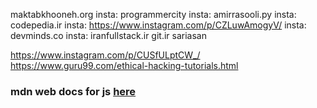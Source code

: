 maktabkhooneh.org
insta: programmercity
insta: amirrasooli.py
insta: codepedia.ir
insta: https://www.instagram.com/p/CZLuwAmogyV/
insta: devminds.co
insta: iranfullstack.ir
git.ir
sariasan

https://www.instagram.com/p/CUSfULptCW_/
https://www.guru99.com/ethical-hacking-tutorials.html


### mdn web docs for js [here](https://developer.mozilla.org/en-US/docs/Web/JavaScript/Reference/Operators/Logical_AND)
